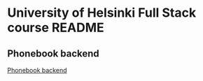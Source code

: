 # University of Helsinki Full Stack course README
## Phonebook backend
[Phonebook backend](https://phonebook-app-4plt.onrender.com/)